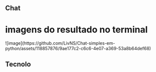 ## Chat ##
<h1>imagens do resultado no terminal</h1>
![image](https://github.com/LivNS/Chat-simples-em-python/assets/118857876/9ae177c2-c6c6-4e07-a369-53a8b64def68)

<h2>Tecnolo</h2>

